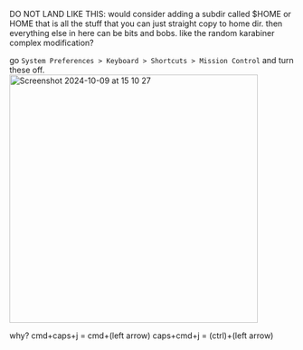 DO NOT LAND LIKE THIS:
would consider adding a subdir called $HOME or HOME that is all the stuff that you can just straight copy to home dir.
then everything else in here can be bits and bobs. like the random karabiner complex modification?


go `System Preferences > Keyboard > Shortcuts > Mission Control` and turn these off.
<img width="439" alt="Screenshot 2024-10-09 at 15 10 27" src="https://github.com/user-attachments/assets/a03cb7a6-5bc7-4950-b85d-c20a4fbf4a64">

why?
cmd+caps+j = cmd+(left arrow)
caps+cmd+j = (ctrl)+(left arrow)
